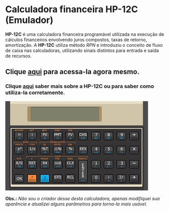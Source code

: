 # Calculadora financeira HP-12C (Emulador)

**HP-12C** é uma calculadora financeira programável utilizada na execução de cálculos financeiros envolvendo juros compostos, taxas de retorno, amortização. A **HP-12C** utiliza método _RPN_ e introduziu o conceito de fluxo de caixa nas calculadoras, utilizando sinais distintos para entrada e saída de recursos.

## Clique [**aqui**](https://jonasjf360.github.io/calculadora-hp12c/ "Clique e acesse agora!") para acessa-la agora mesmo.

### Clique [**aqui**](https://pt.wikipedia.org/wiki/HP_12C "HP-12C Wikipédia") saber mais sobre a HP-12C ou para saber como utiliza-la corretamente.

<img src="arquivos/hp12c.jpg" alt="HP-12C" />

**Obs.:** _Não sou o criador desse desta calculadora, apenas modifiquei sua aparência e atualizei alguns parâmetros para torna-la mais usável._
